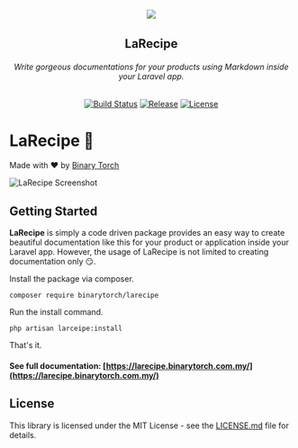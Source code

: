 <h6 align="center">
    <img src="https://larecipe.binarytorch.com.my/images/logo.svg"/>
</h6>

<h2 align="center">
    LaRecipe
</h2>


<h6 align="center">
    Write gorgeous documentations for your products using Markdown inside your Laravel app.
</h6>
    

<p align="center">
<a href="https://travis-ci.com/saleem-hadad/larecipe"><img src="https://travis-ci.com/saleem-hadad/larecipe.svg?branch=master" alt="Build Status"></a>
<a href="https://github.com/saleem-hadad/larecipe"><img src="https://img.shields.io/github/release/saleem-hadad/larecipe.svg" alt="Release"></a>
<a href="https://github.com/saleem-hadad/larecipe"><img src="https://poser.pugx.org/laravel/framework/license.svg" alt="License"></a>
</p>


# LaRecipe 🍪

Made with ❤️ by [Binary Torch](http://binary-torch.com/)

![LaRecipe Screenshot](https://larecipe.binarytorch.com.my/images/screenshot.png#)

## Getting Started

**LaRecipe** is simply a code driven package provides an easy way to create beautiful documentation like this for your product or application inside your Laravel app. However, the usage of LaRecipe is not limited to creating documentation only 😏.

Install the package via composer.

    composer require binarytorch/larecipe

Run the install command.

    php artisan larceipe:install

That's it.

#### See full documentation: [https://larecipe.binarytorch.com.my/](https://larecipe.binarytorch.com.my/)


## License

This library is licensed under the MIT License - see the [LICENSE.md](LICENSE) file for details.
